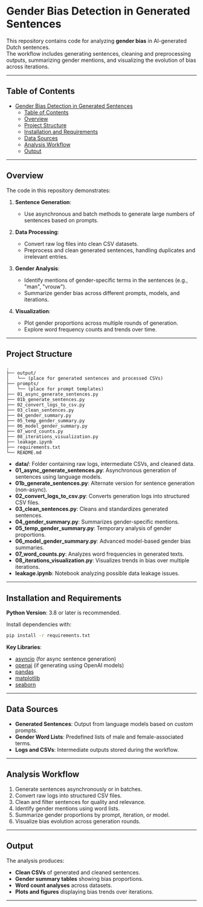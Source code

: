 # Gender Bias Detection in Generated Sentences

This repository contains code for analyzing **gender bias** in AI-generated Dutch sentences.  
The workflow includes generating sentences, cleaning and preprocessing outputs, summarizing gender mentions, and visualizing the evolution of bias across iterations.

---

## Table of Contents

- [Gender Bias Detection in Generated Sentences](#gender-bias-detection-in-generated-sentences)
  - [Table of Contents](#table-of-contents)
  - [Overview](#overview)
  - [Project Structure](#project-structure)
  - [Installation and Requirements](#installation-and-requirements)
  - [Data Sources](#data-sources)
  - [Analysis Workflow](#analysis-workflow)
  - [Output](#output)

---

## Overview

The code in this repository demonstrates:

1. **Sentence Generation**:
   - Use asynchronous and batch methods to generate large numbers of sentences based on prompts.

2. **Data Processing**:
   - Convert raw log files into clean CSV datasets.
   - Preprocess and clean generated sentences, handling duplicates and irrelevant entries.

3. **Gender Analysis**:
   - Identify mentions of gender-specific terms in the sentences (e.g., "man", "vrouw").
   - Summarize gender bias across different prompts, models, and iterations.

4. **Visualization**:
   - Plot gender proportions across multiple rounds of generation.
   - Explore word frequency counts and trends over time.

---

## Project Structure

```
.
├── output/
│   └── (place for generated sentences and processed CSVs)
├── prompts/
│   └── (place for prompt templates)
├── 01_async_generate_sentences.py
├── 01b_generate_sentences.py
├── 02_convert_logs_to_csv.py
├── 03_clean_sentences.py
├── 04_gender_summary.py
├── 05_temp_gender_summary.py
├── 06_model_gender_summary.py
├── 07_word_counts.py
├── 08_iterations_visualization.py
├── leakage.ipynb
├── requirements.txt
└── README.md
```

- **data/**: Folder containing raw logs, intermediate CSVs, and cleaned data.
- **01_async_generate_sentences.py**: Asynchronous generation of sentences using language models.
- **01b_generate_sentences.py**: Alternate version for sentence generation (non-async).
- **02_convert_logs_to_csv.py**: Converts generation logs into structured CSV files.
- **03_clean_sentences.py**: Cleans and standardizes generated sentences.
- **04_gender_summary.py**: Summarizes gender-specific mentions.
- **05_temp_gender_summary.py**: Temporary analysis of gender proportions.
- **06_model_gender_summary.py**: Advanced model-based gender bias summaries.
- **07_word_counts.py**: Analyzes word frequencies in generated texts.
- **08_iterations_visualization.py**: Visualizes trends in bias over multiple iterations.
- **leakage.ipynb**: Notebook analyzing possible data leakage issues.

---

## Installation and Requirements

**Python Version**: 3.8 or later is recommended.

Install dependencies with:

```bash
pip install -r requirements.txt
```

**Key Libraries**:
- [asyncio](https://docs.python.org/3/library/asyncio.html) (for async sentence generation)
- [openai](https://pypi.org/project/openai/) (if generating using OpenAI models)
- [pandas](https://pandas.pydata.org/)
- [matplotlib](https://matplotlib.org/)
- [seaborn](https://seaborn.pydata.org/)

---

## Data Sources

- **Generated Sentences**: Output from language models based on custom prompts.
- **Gender Word Lists**: Predefined lists of male and female-associated terms.
- **Logs and CSVs**: Intermediate outputs stored during the workflow.

---

## Analysis Workflow

1. Generate sentences asynchronously or in batches.
2. Convert raw logs into structured CSV files.
3. Clean and filter sentences for quality and relevance.
4. Identify gender mentions using word lists.
5. Summarize gender proportions by prompt, iteration, or model.
6. Visualize bias evolution across generation rounds.

---

## Output

The analysis produces:

- **Clean CSVs** of generated and cleaned sentences.
- **Gender summary tables** showing bias proportions.
- **Word count analyses** across datasets.
- **Plots and figures** displaying bias trends over iterations.

---

